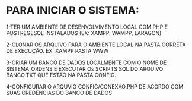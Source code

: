 # PARA INICIAR O SISTEMA:

1-TER UM AMBIENTE DE DESENVOLVIMENTO LOCAL COM PHP E POSTREGESQL INSTALADOS (EX: XAMPP, WAMPP, LARAGON)

2-CLONAR OS ARQUIVO PARA O AMBIENTE LOCAL NA PASTA CORRETA DE EXECUÇÃO. EX: XAMPP PASTA WWW

3-CRIAR UM BANCO DE DADOS LOCALMENTE COM O NOME DE SISTEMA_ORDENS E EXECUTAR Os SCRIPTS SQL DO ARQUIVO BANCO.TXT QUE ESTÃO NA PASTA CONFIG.

4-CONFIGURAR O ARQUVIO CONFIG/CONEXAO.PHP DE ACORDO COM SUAS CREDÊNCIAS DO BANCO DE DADOS


